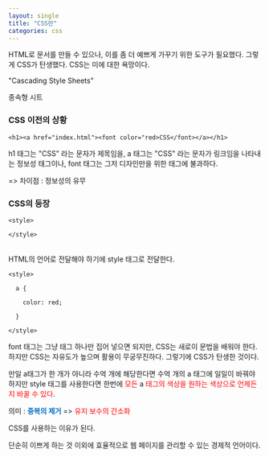 ```yaml
---
layout: single
title: "CSS란"
categories: css
---
```


HTML로 문서를 만들 수 있으나, 이를 좀 더 예쁘게 가꾸기 위한 도구가 필요했다.
그렇게 CSS가 탄생했다. CSS는 미에 대한 욕망이다.

"Cascading Style Sheets"

종속형 시트

### CSS 이전의 상황

```
<h1><a href="index.html"><font color="red>CSS</font></a></h1>
```

h1 태그는 "CSS" 라는 문자가 제목임을,
a 태그는 "CSS" 라는 문자가 링크임을 나타내는 정보성 태그이나,
font 태그는 그저 디자인만을 위한 태그에 불과하다.

=> 차이점 : 정보성의 유무



### CSS의 등장

```
<style>

</style>
```
\
HTML의 언어로 전달해야 하기에 style 태그로 전달한다.


```
<style>

  a {

    color: red;

  }

</style>
```


font 태그는 그냥 태그 하나만 집어 넣으면 되지만,  CSS는 새로이 문법을 배워야 한다.
하지만 CSS는 자유도가 높으며 활용이 무궁무진하다.
그렇기에 CSS가 탄생한 것이다.

만일 a태그가 한 개가 아니라 수억 개에 해당한다면 수억 개의 a 태그에 일일이 바꿔야 하지만
style 태그를 사용한다면 한번에 <span style="color:rgb(255, 0, 0)">모든</span> a <span style="color:rgb(255, 0, 0)">태그의 색상을 원하는 색상으로 언제든지 바꿀 수 있다</span>.

의미 : **<span style="font-weight:bold; color:rgb(0, 112, 192)">중복의 제거</span>**
=> <span style="color:rgb(255, 0, 0)">유지 보수의 간소화</span>

CSS를 사용하는 이유가 된다.

단순히 이쁘게 하는 것 이외에 효율적으로 웹 페이지를 관리할 수 있는 경제적 언어이다.

